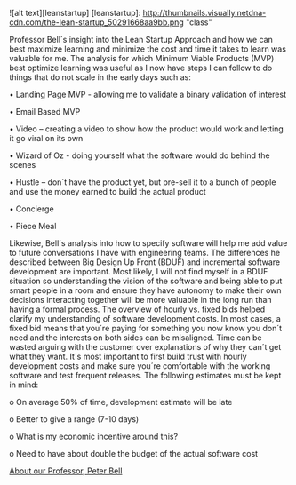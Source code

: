 

![alt text][leanstartup]
[leanstartup]: http://thumbnails.visually.netdna-cdn.com/the-lean-startup_50291668aa9bb.png "class"

Professor Bell´s insight into the Lean Startup Approach and how we can best maximize learning and minimize the cost and
time it takes to learn was valuable for me. The analysis for which Minimum Viable Products (MVP) best optimize learning was
useful as I now have steps I can follow to do things that do not scale in the early days such as: 

•	Landing Page MVP  - allowing me to validate a binary validation of interest 

•	Email Based MVP 

•	Video – creating a video to show how the product would work and letting it go viral on its own 

•	Wizard of Oz  - doing yourself what the software would do behind the scenes

•	Hustle – don´t have the product yet, but pre-sell it to a bunch of people and use the money earned to build the actual product

•	Concierge 

•	Piece Meal 

Likewise, Bell´s analysis into how to specify software will help me add value to future conversations I have with engineering teams. The differences he described between Big Design Up Front (BDUF) and incremental software development are important. Most likely, I will not find myself in a BDUF situation so understanding the vision of the software and being able to put smart people in a room and ensure they have autonomy to make their own  decisions interacting together will be more valuable in the long run than having a formal process. The overview of hourly vs. fixed bids helped clarify my understanding of software development costs. In most cases, a fixed bid means that you´re paying for something you now know you don´t need and the interests on both sides can be misaligned. Time can be wasted arguing with the customer over explanations of why they can´t get what they want. It´s most important to first build trust with hourly development costs and make sure you´re comfortable with the working software and test frequent releases. The following estimates must be kept in mind: 

o	On average 50% of time, development estimate will be late 

o	Better to give a range (7-10 days) 

o	What is my economic incentive around this? 

o	Need to have about double the budget of the actual software cost 

[About our Professor, Peter Bell](https://generalassemb.ly/instructors/peter-bell/20)
